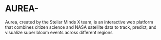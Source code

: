 # AUREA-
Aurea, created by the Stellar Minds X team, is an interactive web platform that combines citizen science and NASA satellite data to track, predict, and visualize super bloom events across different regions

